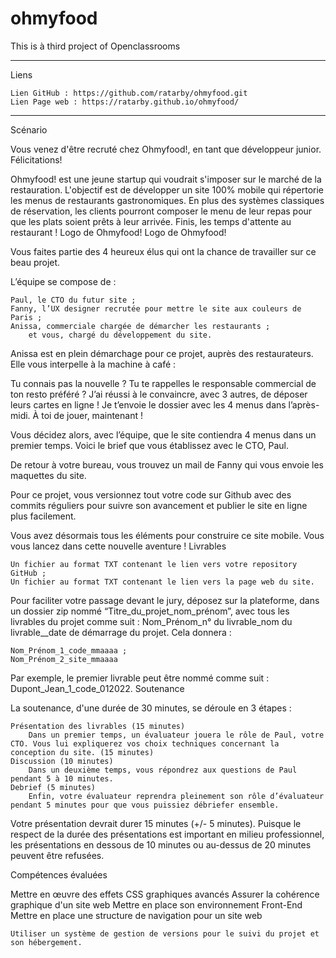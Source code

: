 
# ohmyfood

This is à third project of Openclassrooms

---
Liens

    Lien GitHub : https://github.com/ratarby/ohmyfood.git
    Lien Page web : https://ratarby.github.io/ohmyfood/
---
Scénario

Vous venez d'être recruté chez Ohmyfood!, en tant que développeur junior. Félicitations!

Ohmyfood! est une jeune startup qui voudrait s'imposer sur le marché de la restauration. L'objectif est de développer un site 100% mobile qui répertorie les menus de restaurants gastronomiques. En plus des systèmes classiques de réservation, les clients pourront composer le menu de leur repas pour que les plats soient prêts à leur arrivée. Finis, les temps d'attente au restaurant !
Logo de Ohmyfood!
Logo de Ohmyfood!

Vous faites partie des 4 heureux élus qui ont la chance de travailler sur ce beau projet.

L’équipe se compose de :

    Paul, le CTO du futur site ;
    Fanny, l’UX designer recrutée pour mettre le site aux couleurs de Paris ;
    Anissa, commerciale chargée de démarcher les restaurants ;
        et vous, chargé du développement du site.

Anissa est en plein démarchage pour ce projet, auprès des restaurateurs. Elle vous interpelle à la machine à café :

Tu connais pas la nouvelle ? Tu te rappelles le responsable commercial de ton resto préféré ? J’ai réussi à le convaincre, avec 3 autres, de déposer leurs cartes en ligne ! Je t’envoie le dossier avec les 4 menus dans l’après-midi. À toi de jouer, maintenant !

Vous décidez alors, avec l’équipe, que le site contiendra 4 menus dans un premier temps. Voici le brief que vous établissez avec le CTO, Paul.

De retour à votre bureau, vous trouvez un mail de Fanny qui vous envoie les maquettes du site.

Pour ce projet, vous versionnez tout votre code sur Github avec des commits réguliers pour suivre son avancement et publier le site en ligne plus facilement.

Vous avez désormais tous les éléments pour construire ce site mobile. Vous vous lancez dans cette nouvelle aventure !
Livrables

    Un fichier au format TXT contenant le lien vers votre repository GitHub ;
    Un fichier au format TXT contenant le lien vers la page web du site.

Pour faciliter votre passage devant le jury, déposez sur la plateforme, dans un dossier zip nommé “Titre_du_projet_nom_prénom”, avec tous les livrables du projet comme suit : Nom_Prénom_n° du livrable_nom du livrable__date de démarrage du projet. Cela donnera :  

    Nom_Prénom_1_code_mmaaaa ;
    Nom_Prénom_2_site_mmaaaa

Par exemple, le premier livrable peut être nommé comme suit : Dupont_Jean_1_code_012022.
Soutenance

La soutenance, d'une durée de 30 minutes,  se déroule en 3 étapes :

    Présentation des livrables (15 minutes) 
        Dans un premier temps, un évaluateur jouera le rôle de Paul, votre CTO. Vous lui expliquerez vos choix techniques concernant la conception du site. (15 minutes)
    Discussion (10 minutes) 
        Dans un deuxième temps, vous répondrez aux questions de Paul pendant 5 à 10 minutes.
    Debrief (5 minutes)
        Enfin, votre évaluateur reprendra pleinement son rôle d’évaluateur pendant 5 minutes pour que vous puissiez débriefer ensemble.

Votre présentation devrait durer 15 minutes (+/- 5 minutes). Puisque le respect de la durée des présentations est important en milieu professionnel, les présentations en dessous de 10 minutes ou au-dessus de 20 minutes peuvent être refusées.

Compétences évaluées

Mettre en œuvre des effets CSS graphiques avancés
Assurer la cohérence graphique d'un site web
Mettre en place son environnement Front-End
Mettre en place une structure de navigation pour un site web

    Utiliser un système de gestion de versions pour le suivi du projet et son hébergement.
